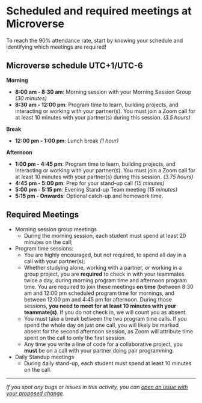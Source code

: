 # Scheduled and required meetings at Microverse

To reach the 90% attendance rate, start by knowing your schedule and identifying which meetings are required!

## Microverse schedule UTC+1/UTC-6

**Morning**

- **8:00 am - 8:30 am**: Morning session with your Morning Session Group *(30 minutes)*
- **8:30 am - 12:00 pm**: Program time to learn, building projects, and interacting or working with your partner(s). You must join a Zoom call for at least 10 minutes with your partner(s) during this session. *(3.5 hours)*

**Break**

- **12:00 pm - 1:00 pm**: Lunch break *(1 hour)*

**Afternoon**
- **1:00 pm - 4:45 pm**: Program time to learn, building projects, and interacting or working with your partner(s). You must join a Zoom call for at least 10 minutes with your partner(s) during this session. *(3.75 hours)*
- **4:45 pm - 5:00 pm**: Prep for your stand-up call *(15 minutes)*
- **5:00 pm - 5:15 pm**: Evening Stand-up Team meeting *(15 minutes)*
- **5:15 pm - Onwards**: Optional catch-up and homework time.

## Required Meetings

- Morning session group meetings
  - During the morning session, each student must spend at least 20 minutes on the call;
- Program time sessions:
  - You are highly encouraged, but not required, to spend all day in a call with your partner(s);
  - Whether studying alone, working with a partner, or working in a group project, you are **required** to check in with your teammates twice a day, during morning program time and afternoon program time. You are required to join these meetings **on time** (between 8:30 am and 12:00 pm scheduled program time for mornings, and between 12:00 pm and 4:45 pm for afternoon. During those sessions, **you need to meet for at least 10 minutes with your teammate(s)**. If you do not check in, we will count you as absent.
  - You must take a break between the two program time calls. If you spend the whole day on just one call, you will likely be marked absent for the second afternoon session, as Zoom will attribute time spent on the call to only the first session.
  - Any time you write a line of code for a collaborative project, you **must** be on a call with your partner doing pair programming.
- Daily Standup meetings
  - During daily stand-up, each student must spend at least 10 minutes on the call.

------

_If you spot any bugs or issues in this activity, you can [open an issue with your proposed change](https://github.com/microverseinc/curriculum-transversal-skills/blob/main/git-github/articles/open_issue.md)._
